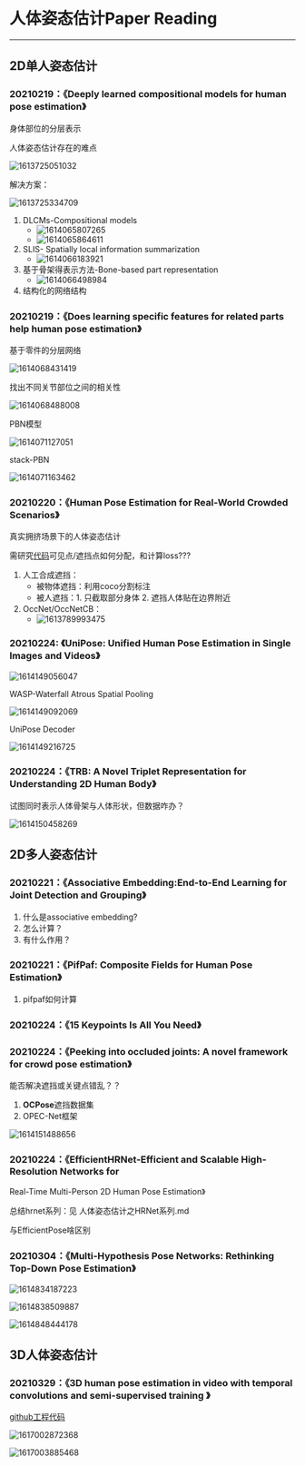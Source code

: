 # 人体姿态估计Paper Reading

---



## 2D单人姿态估计

### 20210219：《Deeply learned compositional models for human pose estimation》

身体部位的分层表示



人体姿态估计存在的难点

![1613725051032](assets/1613725051032.png)

解决方案：

![1613725334709](assets/1613725334709.png)

1. DLCMs-Compositional models
   + ![1614065807265](assets/1614065807265.png)
   + ![1614065864611](assets/1614065864611.png)
2. SLIS- Spatially local information summarization
   + ![1614066183921](assets/1614066183921.png)
3. 基于骨架得表示方法-Bone-based part representation
   + ![1614066498984](assets/1614066498984.png)
4. 结构化的网络结构

### 20210219：《Does learning specific features for related parts help human pose estimation》

基于零件的分层网络

![1614068431419](assets/1614068431419.png)

找出不同关节部位之间的相关性

![1614068488008](assets/1614068488008.png)

PBN模型

![1614071127051](assets/1614071127051.png)

stack-PBN

![1614071163462](assets/1614071163462.png)



### 20210220：《**Human Pose Estimation for Real-World Crowded Scenarios**》

真实拥挤场景下的人体姿态估计

需研究[代码](https://github.com/thomasgolda/Human-Pose-Estimation-for-Real-World-Crowded-Scenarios)可见点/遮挡点如何分配，和计算loss???

1. 人工合成遮挡：
   - 被物体遮挡：利用coco分割标注
   - 被人遮挡：1. 只截取部分身体 2. 遮挡人体贴在边界附近
2. OccNet/OccNetCB：
   - ![1613789993475](../../%E7%89%A9%E4%BD%93%E6%A3%80%E6%B5%8B%E5%AD%A6%E4%B9%A0%E7%AC%94%E8%AE%B0/PaperReading/assets/1613789993475.png)

### 20210224: 《UniPose: Unified Human Pose Estimation in Single Images and Videos》

![1614149056047](assets/1614149056047.png)

WASP-Waterfall Atrous Spatial Pooling

![1614149092069](assets/1614149092069.png)

UniPose Decoder

![1614149216725](assets/1614149216725.png)



### 20210224：《TRB: A Novel Triplet Representation for Understanding 2D Human Body》

试图同时表示人体骨架与人体形状，但数据咋办？

![1614150458269](assets/1614150458269.png)



## 2D多人姿态估计



### 20210221：《Associative Embedding:End-to-End Learning for Joint Detection and Grouping》

1. 什么是associative embedding?
2. 怎么计算？
3. 有什么作用？



### 20210221：《PifPaf: Composite Fields for Human Pose Estimation》

1. pifpaf如何计算

   

### 20210224：《15 Keypoints Is All You Need》

### 20210224：《Peeking into occluded joints: A novel framework for crowd pose estimation》

能否解决遮挡或关键点错乱？？

1. **OCPose**遮挡数据集
2. OPEC-Net框架

![1614151488656](assets/1614151488656.png)

### 20210224：《EfficientHRNet-Efficient and Scalable High-Resolution Networks for
Real-Time Multi-Person 2D Human Pose Estimation》

总结hrnet系列：见   人体姿态估计之HRNet系列.md

与EfficientPose啥区别



### 20210304：《Multi-Hypothesis Pose Networks: Rethinking Top-Down Pose Estimation》

![1614834187223](assets/1614834187223.png)



![1614838509887](assets/1614838509887.png)

![1614848444178](assets/1614848444178.png)





## 3D人体姿态估计

### 20210329：《**3D human pose estimation in video with temporal convolutions and semi-supervised training** 》

[github工程代码](https://github.com/facebookresearch/VideoPose3D)

![1617002872368](assets/1617002872368.png)

![1617003885468](assets/1617003885468.png)

